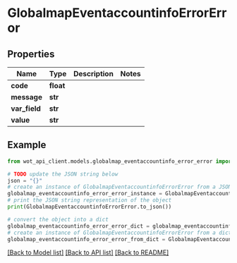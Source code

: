 # GlobalmapEventaccountinfoErrorError


## Properties

Name | Type | Description | Notes
------------ | ------------- | ------------- | -------------
**code** | **float** |  | 
**message** | **str** |  | 
**var_field** | **str** |  | 
**value** | **str** |  | 

## Example

```python
from wot_api_client.models.globalmap_eventaccountinfo_error_error import GlobalmapEventaccountinfoErrorError

# TODO update the JSON string below
json = "{}"
# create an instance of GlobalmapEventaccountinfoErrorError from a JSON string
globalmap_eventaccountinfo_error_error_instance = GlobalmapEventaccountinfoErrorError.from_json(json)
# print the JSON string representation of the object
print(GlobalmapEventaccountinfoErrorError.to_json())

# convert the object into a dict
globalmap_eventaccountinfo_error_error_dict = globalmap_eventaccountinfo_error_error_instance.to_dict()
# create an instance of GlobalmapEventaccountinfoErrorError from a dict
globalmap_eventaccountinfo_error_error_from_dict = GlobalmapEventaccountinfoErrorError.from_dict(globalmap_eventaccountinfo_error_error_dict)
```
[[Back to Model list]](../README.md#documentation-for-models) [[Back to API list]](../README.md#documentation-for-api-endpoints) [[Back to README]](../README.md)


